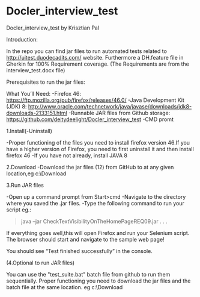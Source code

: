 # Docler_interview_test
Docler_interview_test by Krisztian Pal

Introduction:

In the repo you can find jar files to run automated tests related to http://uitest.duodecadits.com/ website.
Furthermore a DH.feature file in Gherkin for 100% Requirement coverage. (The Requirements are from the interview_test.docx file)

Prerequisites to run the jar files:

What You’ll Need:
-Firefox 46: https://ftp.mozilla.org/pub/firefox/releases/46.0/
-Java Development Kit (JDK) 8: http://www.oracle.com/technetwork/java/javase/downloads/jdk8-downloads-2133151.html
-Runnable JAR files from Github storage: https://github.com/deitydeelight/Docler_interview_test
-CMD promt


1.Install(-Uninstall)

-Proper functioning of the files you need to install firefox version 46.If you have a higher version of Firefox, you need to first uninstall it and then install firefox 46
-If you have not already, install JAVA 8 

2.Download
-Download the jar files (12) from GitHub to at any given location,eg c:\Download


3.Run JAR files

-Open up a command prompt from Start>cmd
-Navigate to the directory where you saved the .jar files.
-Type the following command to run your script
 eg.:
> java –jar CheckTextVisibilityOnTheHomePageREQ09.jar
.
.
.

If everything goes well,this will open Firefox and run your Selenium script. 
The browser should start and navigate to the sample web page!

You should see “Test finished successfully” in the console.

(4.Optional to run JAR files)

You can use the "test_suite.bat" batch file from github to run them sequentially.
Proper functioning you need to download the jar files and the batch file at the same location. eg c:\Download
